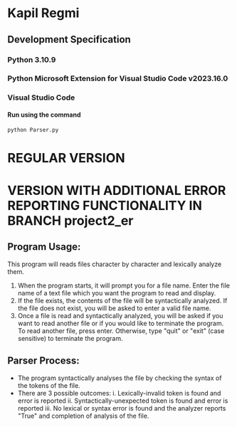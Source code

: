# Kapil Regmi
## Development Specification
### Python 3.10.9
### Python Microsoft Extension for Visual Studio Code v2023.16.0
### Visual Studio Code

#### Run using the command
`python Parser.py`

# REGULAR VERSION
# VERSION WITH ADDITIONAL ERROR REPORTING FUNCTIONALITY IN BRANCH project2_er

## Program Usage:
This program will reads files character by character and lexically analyze them.
1. When the program starts, it will prompt you for a file name. Enter the file name of a text file which you want the program to read and display.
2. If the file exists, the contents of the file will be syntactically analyzed. If the file does not exist, you will be asked to enter a valid file name.
3. Once a file is read and syntactically analyzed, you will be asked if you want to read another file or if you would like to terminate the program. To read another file, press enter. Otherwise, type "quit" or "exit" (case sensitive) to terminate the program.

## Parser Process:
- The program syntactically analyses the file by checking the syntax of the tokens of the file.
- There are 3 possible outcomes:
    i. Lexically-invalid token is found and error is reported
    ii. Syntactically-unexpected token is found and error is reported
    iii. No lexical or syntax error is found and the analyzer reports "True" and completion of analysis of the file.
